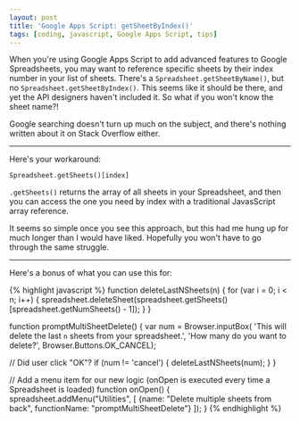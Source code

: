 ```yaml
---
layout: post
title: 'Google Apps Script: getSheetByIndex()'
tags: [coding, javascript, Google Apps Script, tips]
---
```


When you're using Google Apps Script to add advanced features to Google Spreadsheets, you may want to reference specific sheets by their index number in your list of sheets. There's a `Spreadsheet.getSheetByName()`, but no `Spreadsheet.getSheetByIndex()`. This seems like it should be there, and yet the API designers haven't included it. So what if you won't know the sheet name?!

Google searching doesn't turn up much on the subject, and there's nothing written about it on Stack Overflow either.

----------------------

Here's your workaround:

`Spreadsheet.getSheets()[index]`

`.getSheets()` returns the array of all sheets in your Spreadsheet, and then you can access the one you need by index with a traditional JavasScript array reference.

It seems so simple once you see this approach, but this had me hung up for much longer than I would have liked. Hopefully you won't have to go through the same struggle.

-----------------------

Here's a bonus of what you can use this for:

{% highlight javascript %}
function deleteLastNSheets(n) {
  for (var i = 0; i < n; i++) {
    spreadsheet.deleteSheet(spreadsheet.getSheets()[spreadsheet.getNumSheets() - 1]);
  }
}

function promptMultiSheetDelete() {
  var num = Browser.inputBox(
    'This will delete the last `n` sheets from your spreadsheet.',
    'How many do you want to delete?',
    Browser.Buttons.OK_CANCEL);

  // Did user click "OK"?
  if (num != 'cancel') {
    deleteLastNSheets(num);
  }
}

// Add a menu item for our new logic (onOpen is executed every time a Spreadsheet is loaded)
function onOpen() {
 spreadsheet.addMenu("Utilities", [
   {name: "Delete multiple sheets from back", functionName: "promptMultiSheetDelete"}
 ]);
}
{% endhighlight %}
